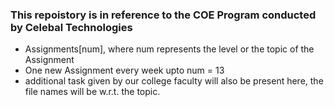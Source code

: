 ### This repoistory is in reference to the COE Program conducted by Celebal Technologies
- Assignments[num], where num represents the level or the topic of the Assignment
- One new Assignment every week upto num = 13
- additional task given by our college faculty will also be present here, the file names will be w.r.t. the topic.

